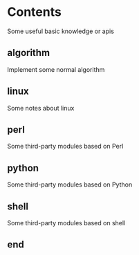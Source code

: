 # Contents
Some useful basic knowledge or apis

## algorithm
Implement some normal algorithm

## linux
Some notes about linux

## perl
Some third-party modules based on Perl

## python
Some third-party modules based on Python

## shell
Some third-party modules based on shell

## end
